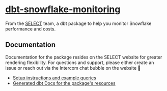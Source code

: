 # [dbt-snowflake-monitoring](https://select.dev/docs/dbt-snowflake-monitoring)

From the [SELECT](https://select.dev) team, a dbt package to help you monitor Snowflake performance and costs.

## Documentation

Documentation for the package resides on the SELECT website for greater rendering flexibility. For questions and support, please either create an issue or reach out via the Intercom chat bubble on the website 🙂

* [Setup instructions and example queries](https://select.dev/docs/resources/dbt-snowflake-monitoring)
* [Generated dbt Docs for the package's resources](https://get-select.github.io/dbt-snowflake-monitoring/#!/overview)
